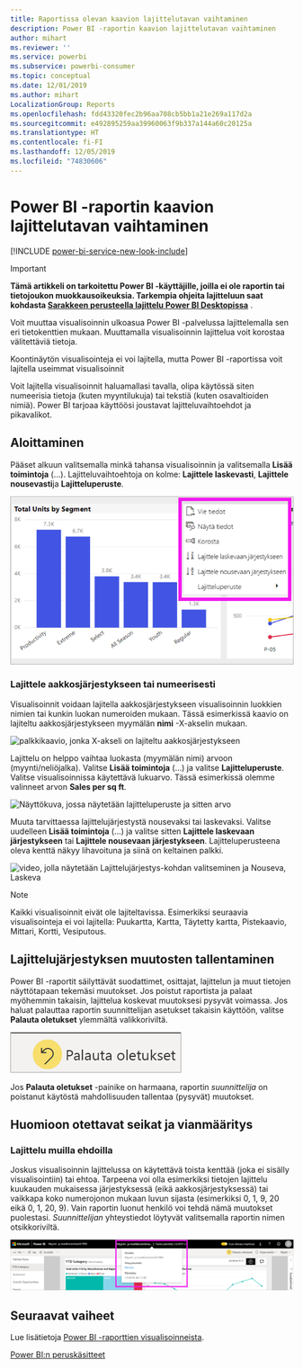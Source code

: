 ```yaml
---
title: Raportissa olevan kaavion lajittelutavan vaihtaminen
description: Power BI -raportin kaavion lajittelutavan vaihtaminen
author: mihart
ms.reviewer: ''
ms.service: powerbi
ms.subservice: powerbi-consumer
ms.topic: conceptual
ms.date: 12/01/2019
ms.author: mihart
LocalizationGroup: Reports
ms.openlocfilehash: fdd43320fec2b96aa708cb5bb1a21e269a117d2a
ms.sourcegitcommit: e492895259aa39960063f9b337a144a60c20125a
ms.translationtype: HT
ms.contentlocale: fi-FI
ms.lasthandoff: 12/05/2019
ms.locfileid: "74830606"
---
```

# <a name="change-how-a-chart-is-sorted-in-a-power-bi-report"></a>Power BI -raportin kaavion lajittelutavan vaihtaminen

[!INCLUDE [power-bi-service-new-look-include](../includes/power-bi-service-new-look-include.md)]


> [!IMPORTANT]
> **Tämä artikkeli on tarkoitettu Power BI -käyttäjille, joilla ei ole raportin tai tietojoukon muokkausoikeuksia. Tarkempia ohjeita lajitteluun saat kohdasta [Sarakkeen perusteella lajittelu Power BI Desktopissa](../desktop-sort-by-column.md)** .

Voit muuttaa visualisoinnin ulkoasua Power BI -palvelussa lajittelemalla sen eri tietokenttien mukaan. Muuttamalla visualisoinnin lajittelua voit korostaa välitettäviä tietoja.

Koontinäytön visualisointeja ei voi lajitella, mutta Power BI -raportissa voit lajitella useimmat visualisoinnit 

Voit lajitella visualisoinnit haluamallasi tavalla, olipa käytössä siten numeerisia tietoja (kuten myyntilukuja) tai tekstiä (kuten osavaltioiden nimiä). Power BI tarjoaa käyttöösi joustavat lajitteluvaihtoehdot ja pikavalikot. 

## <a name="get-started"></a>Aloittaminen

Pääset alkuun valitsemalla minkä tahansa visualisoinnin ja valitsemalla **Lisää toimintoja** (...).  Lajitteluvaihtoehtoja on kolme: **Lajittele laskevasti**, **Lajittele nousevasti**ja **Lajitteluperuste**. 
    

![palkkikaavio, jonka X-akseli on lajiteltu aakkosjärjestykseen](media/end-user-change-sort/power-bi-more-actions.png)

### <a name="sort-alphabetically-or-numerically"></a>Lajittele aakkosjärjestykseen tai numeerisesti

Visualisoinnit voidaan lajitella aakkosjärjestykseen visualisoinnin luokkien nimien tai kunkin luokan numeroiden mukaan. Tässä esimerkissä kaavio on lajiteltu aakkosjärjestykseen myymälän **nimi** -X-akselin mukaan.

![palkkikaavio, jonka X-akseli on lajiteltu aakkosjärjestykseen](media/end-user-change-sort/powerbi-sort-category.png)

Lajittelu on helppo vaihtaa luokasta (myymälän nimi) arvoon (myynti/neliöjalka). Valitse **Lisää toimintoja** (...) ja valitse **Lajitteluperuste**. Valitse visualisoinnissa käytettävä lukuarvo.  Tässä esimerkissä olemme valinneet arvon **Sales per sq ft**.

![Näyttökuva, jossa näytetään lajitteluperuste ja sitten arvo](media/end-user-change-sort/power-bi-sort-value.png)

Muuta tarvittaessa lajittelujärjestystä nousevaksi tai laskevaksi.  Valitse uudelleen **Lisää toimintoja** (...) ja valitse sitten **Lajittele laskevaan järjestykseen** tai **Lajittele nousevaan järjestykseen**. Lajitteluperusteena oleva kenttä näkyy lihavoituna ja siinä on keltainen palkki.

   ![video, jolla näytetään Lajittelujärjestys-kohdan valitseminen ja Nouseva, Laskeva](media/end-user-change-sort/sort.gif)

> [!NOTE]
> Kaikki visualisoinnit eivät ole lajiteltavissa. Esimerkiksi seuraavia visualisointeja ei voi lajitella: Puukartta, Kartta, Täytetty kartta, Pistekaavio, Mittari, Kortti, Vesiputous.

## <a name="saving-changes-you-make-to-sort-order"></a>Lajittelujärjestyksen muutosten tallentaminen
Power BI -raportit säilyttävät suodattimet, osittajat, lajittelun ja muut tietojen näyttötapaan tekemäsi muutokset. Jos poistut raportista ja palaat myöhemmin takaisin, lajittelua koskevat muutoksesi pysyvät voimassa.  Jos haluat palauttaa raportin suunnittelijan asetukset takaisin käyttöön, valitse **Palauta oletukset** ylemmältä valikkoriviltä. 

![pysyvä lajittelu](media/end-user-change-sort/power-bi-reset.png)

Jos **Palauta oletukset** -painike on harmaana, raportin *suunnittelija* on poistanut käytöstä mahdollisuuden tallentaa (pysyvät) muutokset.

<a name="other"></a>
## <a name="considerations-and-troubleshooting"></a>Huomioon otettavat seikat ja vianmääritys

### <a name="sorting-using-other-criteria"></a>Lajittelu muilla ehdoilla
Joskus visualisoinnin lajittelussa on käytettävä toista kenttää (joka ei sisälly visualisointiin) tai ehtoa.  Tarpeena voi olla esimerkiksi tietojen lajittelu kuukauden mukaisessa järjestyksessä (eikä aakkosjärjestyksessä) tai vaikkapa koko numerojonon mukaan luvun sijasta (esimerkiksi 0, 1, 9, 20 eikä 0, 1, 20, 9).  Vain raportin luonut henkilö voi tehdä nämä muutokset puolestasi. *Suunnittelijan* yhteystiedot löytyvät valitsemalla raportin nimen otsikkoriviltä.

![Valikko, joka näyttää yhteystiedot](media/end-user-change-sort/power-bi-contact.png)

## <a name="next-steps"></a>Seuraavat vaiheet
Lue lisätietoja [Power BI -raporttien visualisoinneista](end-user-visualizations.md).

[Power BI:n peruskäsitteet](end-user-basic-concepts.md)
